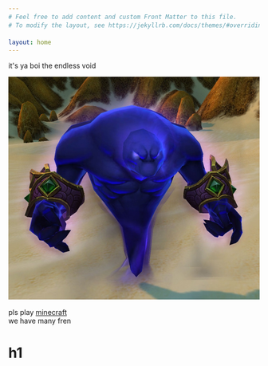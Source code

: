 ```yaml
---
# Feel free to add content and custom Front Matter to this file.
# To modify the layout, see https://jekyllrb.com/docs/themes/#overriding-theme-defaults

layout: home
---
```


it's ya boi the endless void

![image](voidwalker.jpg)

pls play [minecraft](http://istdmc.opensutd.org/)  
we have many fren


# h1
